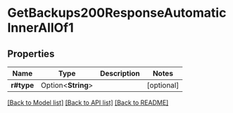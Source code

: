 # GetBackups200ResponseAutomaticInnerAllOf1

## Properties

Name | Type | Description | Notes
------------ | ------------- | ------------- | -------------
**r#type** | Option<**String**> |  | [optional]

[[Back to Model list]](../README.md#documentation-for-models) [[Back to API list]](../README.md#documentation-for-api-endpoints) [[Back to README]](../README.md)


